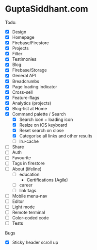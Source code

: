 # GuptaSiddhant.com

Todo:

- [x] Design
- [x] Homepage
- [x] Firebase/Firestore
- [x] Projects
- [x] Filter
- [x] Testimonies
- [x] Blog
- [x] Firebase/Storage
- [x] General API
- [x] Breadcrumbs
- [x] Page loading indicator
- [x] Cross-sell
- [x] Feature-flags
- [x] Analytics (projects)
- [x] Blog-list at Home
- [x] Command palette / Search
  - [x] Search icon + loading icon
  - [x] Resize on iOS keyboard
  - [x] Reset search on close
  - [x] Categorise all links and other results
  - [ ] lru-cache
- [ ] Share
- [ ] Auth
- [ ] Favourite
- [ ] Tags in firestore
- [ ] About (lifeline)
  - [ ] education
    - Certifications (Agile)
  - [ ] career
  - [ ] link tags
- [ ] Mobile menu-nav
- [ ] Editor
- [ ] Light mode
- [ ] Remote terminal
- [ ] Color-coded code
- [ ] Tests

Bugs

- [x] Sticky header scroll up
